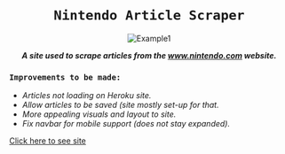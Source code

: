 <div align="center">

# `Nintendo Article Scraper`

![Example1](https://jonmeidell.github.io/scraper/public/images/example-scraper.PNG)

_**A site used to scrape articles from the www.nintendo.com website.**_
</div>

### `Improvements to be made:`
* _Articles not loading on Heroku site._
* _Allow articles to be saved (site mostly set-up for that._
* _More appealing visuals and layout to site._
* _Fix navbar for mobile support (does not stay expanded)._

[Click here to see site](https://cheerio-jm.herokuapp.com/)
